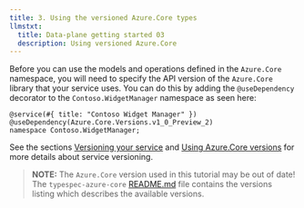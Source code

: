 ```yaml
---
title: 3. Using the versioned Azure.Core types
llmstxt:
  title: Data-plane getting started 03
  description: Using versioned Azure.Core
---
```


Before you can use the models and operations defined in the `Azure.Core` namespace, you will need to specify the API version of the `Azure.Core` library that your service uses. You can do this by adding the `@useDependency` decorator to the `Contoso.WidgetManager` namespace as seen here:

```typespec
@service(#{ title: "Contoso Widget Manager" })
@useDependency(Azure.Core.Versions.v1_0_Preview_2)
namespace Contoso.WidgetManager;
```

See the sections [Versioning your service](./step10.md#versioning-your-service) and [Using Azure.Core versions](./step10.md#using-azurecore-versions) for more details about service versioning.

> **NOTE:** The `Azure.Core` version used in this tutorial may be out of date! The `typespec-azure-core` [README.md](https://github.com/Azure/typespec-azure/blob/main/packages/typespec-azure-core/README.md) file contains the versions listing which describes the available versions.
